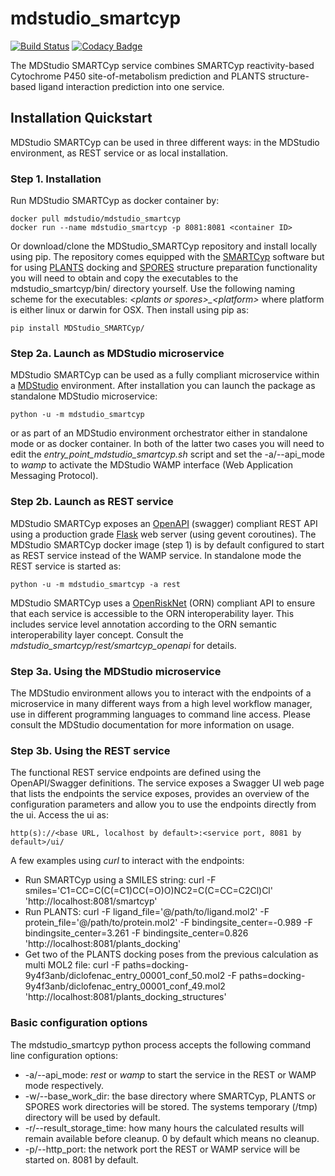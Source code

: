 # mdstudio_smartcyp

[![Build Status](https://travis-ci.org/MD-Studio/MDStudio_SMARTCyp.svg?branch=master)](https://travis-ci.org/MD-Studio/MDStudio_SMARTCyp)
[![Codacy Badge](https://api.codacy.com/project/badge/Grade/697c033fd7674ecea28c089150a25dfa)](https://www.codacy.com/app/marcvdijk/MDStudio_SMARTCyp?utm_source=github.com&amp;utm_medium=referral&amp;utm_content=MD-Studio/MDStudio_SMARTCyp&amp;utm_campaign=Badge_Grade)

The MDStudio SMARTCyp service combines SMARTCyp reactivity-based Cytochrome P450 site-of-metabolism prediction and
PLANTS structure-based ligand interaction prediction into one service.


## Installation Quickstart
MDStudio SMARTCyp can be used in three different ways: in the MDStudio environment, as REST service or as local installation.

### Step 1. Installation
Run MDStudio SMARTCyp as docker container by:

    docker pull mdstudio/mdstudio_smartcyp
    docker run --name mdstudio_smartcyp -p 8081:8081 <container ID>

Or download/clone the MDStudio_SMARTCyp repository and install locally using pip.
The repository comes equipped with the [SMARTCyp](https://smartcyp.sund.ku.dk/mol_to_som) software but for using 
[PLANTS](https://uni-tuebingen.de/de/37876) docking and [SPORES](https://uni-tuebingen.de/fakultaeten/mathematisch-naturwissenschaftliche-fakultaet/fachbereiche/pharmazie-und-biochemie/pharmazie/pharmazeutische-chemie/pd-dr-t-exner/research/spores/) 
structure preparation functionality you will need to obtain and copy the executables to the mdstudio_smartcyp/bin/ 
directory yourself. Use the following naming scheme for the executables: *\<plants or spores>_\<platform>* where 
platform is either linux or darwin for OSX. Then install using pip as:

    pip install MDStudio_SMARTCyp/

### Step 2a. Launch as MDStudio microservice
MDStudio SMARTCyp can be used as a fully compliant microservice within a [MDStudio](https://github.com/MD-Studio/MDStudio)
environment. After installation you can launch the package as standalone MDStudio microservice:

    python -u -m mdstudio_smartcyp

or as part of an MDStudio environment orchestrator either in standalone mode or as docker container. In both of the 
latter two cases you will need to edit the *entry_point_mdstudio_smartcyp.sh* script and set the -a/--api_mode to *wamp*
to activate the MDStudio WAMP interface (Web Application Messaging Protocol).

### Step 2b. Launch as REST service
MDStudio SMARTCyp exposes an [OpenAPI](https://swagger.io/specification/) (swagger) compliant REST API using a production
grade [Flask](https://palletsprojects.com/p/flask/) web server (using gevent coroutines). The MDStudio SMARTCyp
docker image (step 1) is by default configured to start as REST service instead of the WAMP service. In standalone mode 
the REST service is started as:

    python -u -m mdstudio_smartcyp -a rest

MDStudio SMARTCyp uses a [OpenRiskNet](https://openrisknet.org) (ORN) compliant API to ensure that each service is 
accessible to the ORN interoperability layer. This includes service level annotation according to the ORN semantic 
interoperability layer concept. Consult the *mdstudio_smartcyp/rest/smartcyp_openapi* for details.

### Step 3a. Using the MDStudio microservice
The MDStudio environment allows you to interact with the endpoints of a microservice in many different ways from a high
level workflow manager, use in different programming languages to command line access. Please consult the MDStudio
documentation for more information on usage.

### Step 3b. Using the REST service
The functional REST service endpoints are defined using the OpenAPI/Swagger definitions. The service exposes a Swagger UI
web page that lists the endpoints the service exposes, provides an overview of the configuration parameters and allow you
to use the endpoints directly from the ui. Access the ui as:

    http(s)://<base URL, localhost by default>:<service port, 8081 by default>/ui/

 A few examples using *curl* to interact with the endpoints:
 
- Run SMARTCyp using a SMILES string: curl -F smiles='C1=CC=C(C(=C1)CC(=O)O)NC2=C(C=CC=C2Cl)Cl' 'http://localhost:8081/smartcyp'
- Run PLANTS: curl -F ligand_file='@/path/to/ligand.mol2' -F protein_file='@/path/to/protein.mol2' -F bindingsite_center=-0.989 -F bindingsite_center=3.261 -F bindingsite_center=0.826 'http://localhost:8081/plants_docking'
- Get two of the PLANTS docking poses from the previous calculation as multi MOL2 file: curl -F paths=docking-9y4f3anb/diclofenac_entry_00001_conf_50.mol2 -F paths=docking-9y4f3anb/diclofenac_entry_00001_conf_49.mol2  'http://localhost:8081/plants_docking_structures'


### Basic configuration options
The mdstudio_smartcyp python process accepts the following command line configuration options:

- -a/--api_mode: *rest* or *wamp* to start the service in the REST or WAMP mode respectively.
- -w/--base_work_dir: the base directory where SMARTCyp, PLANTS or SPORES work directories will be stored. The systems temporary (/tmp) directory will be used by default.
- -r/--result_storage_time: how many hours the calculated results will remain available before cleanup. 0 by default which means no cleanup.
- -p/--http_port: the network port the REST or WAMP service will be started on. 8081 by default.

